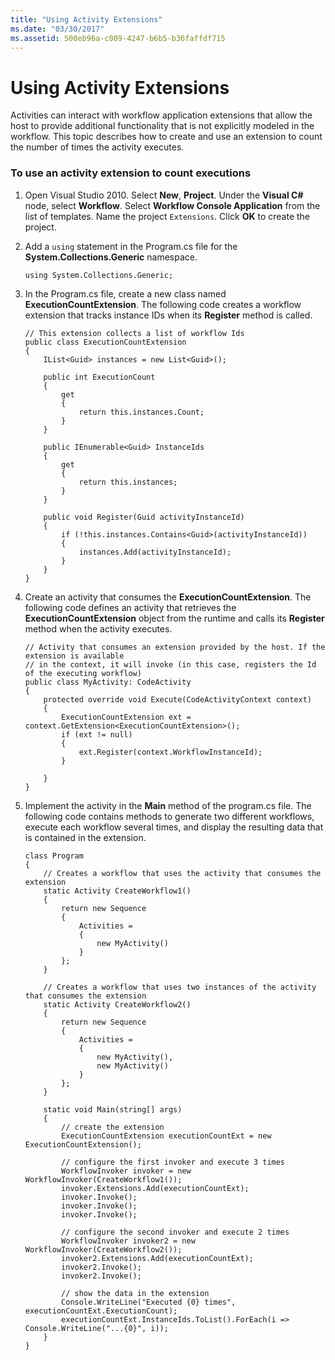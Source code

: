 ```yaml
---
title: "Using Activity Extensions"
ms.date: "03/30/2017"
ms.assetid: 500eb96a-c009-4247-b6b5-b36faffdf715
---
```

# Using Activity Extensions
Activities can interact with workflow application extensions that allow the host to provide additional functionality that is not explicitly modeled in the workflow.  This topic describes how to create and use an extension to count the number of times the activity executes.

### To use an activity extension to count executions

1. Open Visual Studio 2010. Select **New**, **Project**. Under the **Visual C#** node, select **Workflow**.  Select **Workflow Console Application** from the list of templates. Name the project `Extensions`. Click **OK** to create the project.

2. Add a `using` statement in the Program.cs file for the **System.Collections.Generic** namespace.

    ```
    using System.Collections.Generic;
    ```

3. In the Program.cs file, create a new class named **ExecutionCountExtension**. The following code creates a workflow extension that tracks instance IDs when its **Register** method is called.

    ```
    // This extension collects a list of workflow Ids
    public class ExecutionCountExtension
    {
        IList<Guid> instances = new List<Guid>();

        public int ExecutionCount
        {
            get
            {
                return this.instances.Count;
            }
        }

        public IEnumerable<Guid> InstanceIds
        {
            get
            {
                return this.instances;
            }
        }

        public void Register(Guid activityInstanceId)
        {
            if (!this.instances.Contains<Guid>(activityInstanceId))
            {
                instances.Add(activityInstanceId);
            }
        }
    }
    ```

4. Create an activity that consumes the **ExecutionCountExtension**. The following code defines an activity that retrieves the **ExecutionCountExtension** object from the runtime and calls its **Register** method when the activity executes.

    ```
    // Activity that consumes an extension provided by the host. If the extension is available
    // in the context, it will invoke (in this case, registers the Id of the executing workflow)
    public class MyActivity: CodeActivity
    {
        protected override void Execute(CodeActivityContext context)
        {
            ExecutionCountExtension ext = context.GetExtension<ExecutionCountExtension>();
            if (ext != null)
            {
                ext.Register(context.WorkflowInstanceId);
            }

        }
    }
    ```

5. Implement the activity in the **Main** method of the program.cs file. The following code contains methods to generate two different workflows, execute each workflow several times, and display the resulting data that is contained in the extension.

    ```
    class Program
    {
        // Creates a workflow that uses the activity that consumes the extension
        static Activity CreateWorkflow1()
        {
            return new Sequence
            {
                Activities =
                {
                    new MyActivity()
                }
            };
        }

        // Creates a workflow that uses two instances of the activity that consumes the extension
        static Activity CreateWorkflow2()
        {
            return new Sequence
            {
                Activities =
                {
                    new MyActivity(),
                    new MyActivity()
                }
            };
        }

        static void Main(string[] args)
        {
            // create the extension
            ExecutionCountExtension executionCountExt = new ExecutionCountExtension();

            // configure the first invoker and execute 3 times
            WorkflowInvoker invoker = new WorkflowInvoker(CreateWorkflow1());
            invoker.Extensions.Add(executionCountExt);
            invoker.Invoke();
            invoker.Invoke();
            invoker.Invoke();

            // configure the second invoker and execute 2 times
            WorkflowInvoker invoker2 = new WorkflowInvoker(CreateWorkflow2());
            invoker2.Extensions.Add(executionCountExt);
            invoker2.Invoke();
            invoker2.Invoke();

            // show the data in the extension
            Console.WriteLine("Executed {0} times", executionCountExt.ExecutionCount);
            executionCountExt.InstanceIds.ToList().ForEach(i => Console.WriteLine("...{0}", i));
        }
    }
    ```
